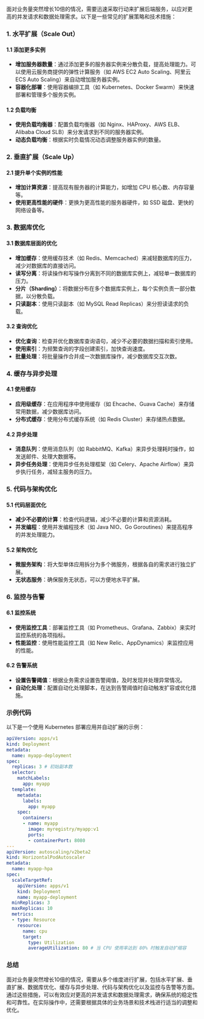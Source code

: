 面对业务量突然增长10倍的情况，需要迅速采取行动来扩展后端服务，以应对更高的并发请求和数据处理需求。以下是一些常见的扩展策略和技术措施：

### 1. 水平扩展（Scale Out）

#### 1.1 添加更多实例
- **增加服务器数量**：通过添加更多的服务器实例来分散负载，提高处理能力。可以使用云服务商提供的弹性计算服务（如 AWS EC2 Auto Scaling、阿里云 ECS Auto Scaling）来自动增加服务器实例。
- **容器化部署**：使用容器编排工具（如 Kubernetes、Docker Swarm）来快速部署和管理多个服务实例。

#### 1.2 负载均衡
- **使用负载均衡器**：配置负载均衡器（如 Nginx、HAProxy、AWS ELB、Alibaba Cloud SLB）来分发请求到不同的服务器实例。
- **动态负载均衡**：根据实时负载情况动态调整服务器实例的数量。

### 2. 垂直扩展（Scale Up）

#### 2.1 提升单个实例的性能
- **增加计算资源**：提高现有服务器的计算能力，如增加 CPU 核心数、内存容量等。
- **使用更高性能的硬件**：更换为更高性能的服务器硬件，如 SSD 磁盘、更快的网络设备等。

### 3. 数据库优化

#### 3.1 数据库层面的优化
- **增加缓存**：使用缓存技术（如 Redis、Memcached）来减轻数据库的压力，减少对数据库的直接访问。
- **读写分离**：将读操作和写操作分离到不同的数据库实例上，减轻单一数据库的压力。
- **分片（Sharding）**：将数据分布在多个数据库实例上，每个实例负责一部分数据，以分散负载。
- **只读副本**：使用只读副本（如 MySQL Read Replicas）来分担读请求的负载。

#### 3.2 查询优化
- **优化查询**：检查并优化数据库查询语句，减少不必要的数据扫描和索引使用。
- **使用索引**：为频繁查询的字段创建索引，加快查询速度。
- **批量处理**：将批量操作合并成一次数据库操作，减少数据库交互次数。

### 4. 缓存与异步处理

#### 4.1 使用缓存
- **应用级缓存**：在应用程序中使用缓存（如 Ehcache、Guava Cache）来存储常用数据，减少数据库访问。
- **分布式缓存**：使用分布式缓存系统（如 Redis Cluster）来存储热点数据。

#### 4.2 异步处理
- **消息队列**：使用消息队列（如 RabbitMQ、Kafka）来异步处理耗时操作，如发送邮件、处理大数据等。
- **异步任务处理**：使用异步任务处理框架（如 Celery、Apache Airflow）来异步执行任务，减轻主服务的压力。

### 5. 代码与架构优化

#### 5.1 代码层面优化
- **减少不必要的计算**：检查代码逻辑，减少不必要的计算和资源消耗。
- **并发编程**：使用并发编程技术（如 Java NIO、Go Goroutines）来提高程序的并发处理能力。

#### 5.2 架构优化
- **微服务架构**：将大型单体应用拆分为多个微服务，根据各自的需求进行独立扩展。
- **无状态服务**：确保服务无状态，可以方便地水平扩展。

### 6. 监控与告警

#### 6.1 监控系统
- **使用监控工具**：部署监控工具（如 Prometheus、Grafana、Zabbix）来实时监控系统的各项指标。
- **性能监控**：使用性能监控工具（如 New Relic、AppDynamics）来监控应用的性能。

#### 6.2 告警系统
- **设置告警阈值**：根据业务需求设置告警阈值，及时发现并处理异常情况。
- **自动化处理**：配置自动化处理脚本，在达到告警阈值时自动触发扩容或优化措施。

### 示例代码

以下是一个使用 Kubernetes 部署应用并自动扩展的示例：

```yaml
apiVersion: apps/v1
kind: Deployment
metadata:
  name: myapp-deployment
spec:
  replicas: 3 # 初始副本数
  selector:
    matchLabels:
      app: myapp
  template:
    metadata:
      labels:
        app: myapp
    spec:
      containers:
      - name: myapp
        image: myregistry/myapp:v1
        ports:
        - containerPort: 8080
---
apiVersion: autoscaling/v2beta2
kind: HorizontalPodAutoscaler
metadata:
  name: myapp-hpa
spec:
  scaleTargetRef:
    apiVersion: apps/v1
    kind: Deployment
    name: myapp-deployment
  minReplicas: 3
  maxReplicas: 10
  metrics:
  - type: Resource
    resource:
      name: cpu
      target:
        type: Utilization
        averageUtilization: 80 # 当 CPU 使用率达到 80% 时触发自动扩缩容
```

### 总结

面对业务量突然增长10倍的情况，需要从多个维度进行扩展，包括水平扩展、垂直扩展、数据库优化、缓存与异步处理、代码与架构优化以及监控与告警等方面。通过这些措施，可以有效应对更高的并发请求和数据处理需求，确保系统的稳定性和可靠性。在实际操作中，还需要根据具体的业务场景和技术栈进行适当的调整和优化。